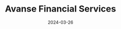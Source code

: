 ---  
layout: startup_page  
title: "Avanse Financial Services"  
id: "avanse.com"  
permalink: "/avansefinancialservicesavanse.com03262024/"  
website: "https://www.avanse.com/"  
funding_round: "Growth Round"  
funding_amount: "₹1,000Cr"  
investors: "Mubadala Investment Company, Avendus PE Investment Advisors Private Limited"  
about: "Avanse Financial Services Ltd is an education-focused non-banking financial company (NBFC) that provides affordable education financing for Indian students. They offer financing solutions for students' entire education lifecycle, including loans for higher education in India and abroad, and skill enhancement loans. Avanse aims to make education financing accessible and affordable to all deserving students."  
markets: "Fintech, Education, Finance, Financial Services, Lending"  
hq: "Mumbai, Maharashtra, India"  
founded_year: "2013"  
linkedin: "https://www.linkedin.com/company/avanse-financial-services"  
twitter: "http://twitter.com/avanseeduloan"  
instagram: ""  
facebook: "http://www.facebook.com/AvanseEducationLoan"  
crunchbase: "https://www.crunchbase.com/organization/avanse-financial-services"  
pitchbook: ""  

date_display: "26-Mar-2024"  
date: "2024-03-26"

# SEO Optimization  
meta_title: "Avanse Financial Services - Growth Round Funding (₹1,000Cr)"  
meta_description: "Avanse Financial Services, Avanse Financial Services Ltd is an education-focused non-banking financial company (NBFC) that provides affordable education financing for Indian stu..."  
meta_keywords: "Avanse Financial Services, Fintech, Education, Finance, Financial Services, Lending, Growth Round funding"  
canonical_url: "https://startup.projectstartups.com/avansefinancialservicesavanse.com03262024/"  
---